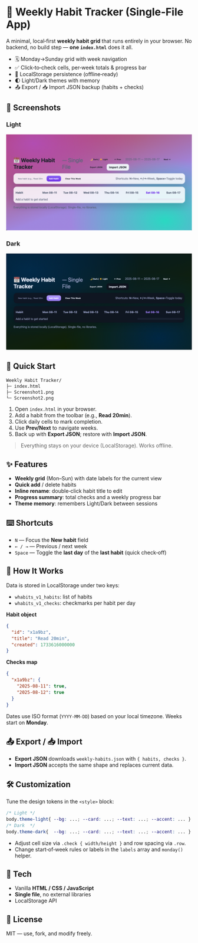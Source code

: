 # 📅 Weekly Habit Tracker (Single‑File App)

A minimal, local‑first **weekly habit grid** that runs entirely in your browser. No backend, no build step — **one `index.html`** does it all.

* 🗓️ Monday→Sunday grid with week navigation
* ✅ Click‑to‑check cells, per‑week totals & progress bar
* 💾 LocalStorage persistence (offline‑ready)
* 🌓 Light/Dark themes with memory
* 📤 Export / 📥 Import JSON backup (habits + checks)

## 📸 Screenshots

### Light

![Weekly Habit Tracker — Light](Screenshot1.png)

### Dark

![Weekly Habit Tracker — Dark](Screenshot2.png)


## 🚀 Quick Start

```text
Weekly Habit Tracker/
├─ index.html
├─ Screenshot1.png
└─ Screenshot2.png
```

1. Open `index.html` in your browser.
2. Add a habit from the toolbar (e.g., **Read 20min**).
3. Click daily cells to mark completion.
4. Use **Prev/Next** to navigate weeks.
5. Back up with **Export JSON**; restore with **Import JSON**.

> Everything stays on your device (LocalStorage). Works offline.


## ✨ Features

* **Weekly grid** (Mon–Sun) with date labels for the current view
* **Quick add** / delete habits
* **Inline rename**: double‑click habit title to edit
* **Progress summary**: total checks and a weekly progress bar
* **Theme memory**: remembers Light/Dark between sessions


## ⌨️ Shortcuts

* `N` — Focus the **New habit** field
* `← / →` — Previous / next week
* `Space` — Toggle the **last day** of the **last habit** (quick check‑off)


## 🧠 How It Works

Data is stored in LocalStorage under two keys:

* `whabits_v1_habits`: list of habits
* `whabits_v1_checks`: checkmarks per habit per day

**Habit object**

```json
{
  "id": "x1a9bz",
  "title": "Read 20min",
  "created": 1733616000000
}
```

**Checks map**

```json
{
  "x1a9bz": {
    "2025-08-11": true,
    "2025-08-12": true
  }
}
```

Dates use ISO format (`YYYY-MM-DD`) based on your local timezone. Weeks start on **Monday**.


## 📤 Export / 📥 Import

* **Export JSON** downloads `weekly-habits.json` with `{ habits, checks }`.
* **Import JSON** accepts the same shape and replaces current data.


## 🛠 Customization

Tune the design tokens in the `<style>` block:

```css
/* Light */
body.theme-light{ --bg: ...; --card: ...; --text: ...; --accent: ... }
/* Dark  */
body.theme-dark{  --bg: ...; --card: ...; --text: ...; --accent: ... }
```
* Adjust cell size via `.check { width/height }` and row spacing via `.row`.
* Change start‑of‑week rules or labels in the `labels` array and `monday()` helper.


## 🧰 Tech

* Vanilla **HTML / CSS / JavaScript**
* **Single file**, no external libraries
* LocalStorage API

## 📄 License
MIT — use, fork, and modify freely.
